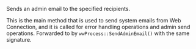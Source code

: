 ﻿Sends an admin email to the specified recipients.

This is the main method that is used to send system emails from Web Connection, and it is called for error handling operations and admin send operations. Forwarded to by `wwProcess::SendAdminEmail()` with the same signature.